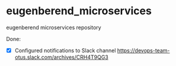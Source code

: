 # eugenberend_microservices

eugenberend microservices repository

Done:

- [X] Configured notifications to Slack channel https://devops-team-otus.slack.com/archives/CRH4T9QG3
